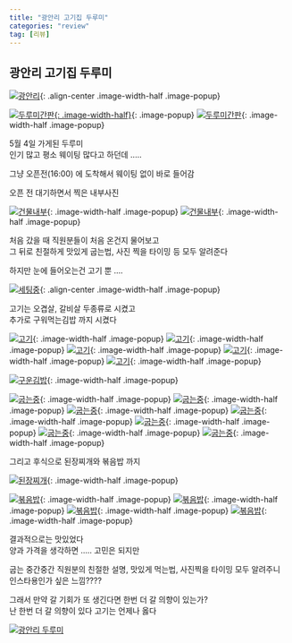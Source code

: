 ```yaml
---
title: "광안리 고기집 두루미"
categories: "review"
tag: [리뷰]
---
```



## 광안리 고기집 두루미

[![광안리](https://blogger.googleusercontent.com/img/b/R29vZ2xl/AVvXsEhk-sw96PO1-6Mb95nwBNTh-7BuTpo6DRWMrT41Cs1d8-PjMCI24IRsKPYIjCrXEaD6VgxlAHuf1bjVhx3IFyOh5VM4XRgzKmtpccTjJMXoXW7uZ7xYc4nJG56h6Z4fIHe5ofvk6rIEuUwQDsKruyML6a-FoHLakoQruY295Nex6tscWkchUgwCJilOiIc/s4032/00_%EA%B4%91%EC%95%88%EB%A6%AC.JPG)](https://blogger.googleusercontent.com/img/b/R29vZ2xl/AVvXsEhk-sw96PO1-6Mb95nwBNTh-7BuTpo6DRWMrT41Cs1d8-PjMCI24IRsKPYIjCrXEaD6VgxlAHuf1bjVhx3IFyOh5VM4XRgzKmtpccTjJMXoXW7uZ7xYc4nJG56h6Z4fIHe5ofvk6rIEuUwQDsKruyML6a-FoHLakoQruY295Nex6tscWkchUgwCJilOiIc/s4032/00_%EA%B4%91%EC%95%88%EB%A6%AC.JPG){: .align-center .image-width-half .image-popup}

[![두루미간판](https://blogger.googleusercontent.com/img/b/R29vZ2xl/AVvXsEgm9WLBNWHr1Mb-gzXpCTAr6ZqKgxwIMGabNJyoBtI95mjPpwZaAVGGxIwBIGMBV-g6WDMVLUXAodMcxPCpliZbIeG6mf_igAZFV9pQJYLS7P_0wFMJW3TLLkQbhfBEsQ5A6035MMikEhJBzCwnH-m89xjgTzHJrZDDdcMx_y-1lwHFtiYZ7BnAVZgVTgo/s4000/01_%EB%91%90%EB%A3%A8%EB%AF%B8%EA%B0%84%ED%8C%90.JPG){: .image-width-half}](https://blogger.googleusercontent.com/img/b/R29vZ2xl/AVvXsEgm9WLBNWHr1Mb-gzXpCTAr6ZqKgxwIMGabNJyoBtI95mjPpwZaAVGGxIwBIGMBV-g6WDMVLUXAodMcxPCpliZbIeG6mf_igAZFV9pQJYLS7P_0wFMJW3TLLkQbhfBEsQ5A6035MMikEhJBzCwnH-m89xjgTzHJrZDDdcMx_y-1lwHFtiYZ7BnAVZgVTgo/s4000/01_%EB%91%90%EB%A3%A8%EB%AF%B8%EA%B0%84%ED%8C%90.JPG){: .image-popup}
[![두루미간판](https://blogger.googleusercontent.com/img/b/R29vZ2xl/AVvXsEgfNe53GMSU2EmOhbKKRURnVx_MPeT2gOtC86Ph0_K0f27tN7HWeUTDO6VidbPPByrlNDWmJBI1xYW0rIX5e6j7iHCzYZT11nxAH2mztO7iL2DidP2enn2rlSqhZNierESd8TzOhrJSaPWtq7tX24ib4lrupnZpxyr6HiHdh1HE1707lf1hwpjVaQP1Ww0/s1400/02_%EB%91%90%EB%A3%A8%EB%AF%B8%EA%B0%84%ED%8C%90.JPG)](https://blogger.googleusercontent.com/img/b/R29vZ2xl/AVvXsEgfNe53GMSU2EmOhbKKRURnVx_MPeT2gOtC86Ph0_K0f27tN7HWeUTDO6VidbPPByrlNDWmJBI1xYW0rIX5e6j7iHCzYZT11nxAH2mztO7iL2DidP2enn2rlSqhZNierESd8TzOhrJSaPWtq7tX24ib4lrupnZpxyr6HiHdh1HE1707lf1hwpjVaQP1Ww0/s1400/02_%EB%91%90%EB%A3%A8%EB%AF%B8%EA%B0%84%ED%8C%90.JPG){: .image-width-half .image-popup}

5월 4일 가게된 두루미\
인기 많고 평소 웨이팅 많다고 하던데 .....

그냥 오픈전(16:00) 에 도착해서 웨이팅 없이 바로 들어감

오픈 전 대기하면서 찍은 내부사진

[![건물내부](https://blogger.googleusercontent.com/img/b/R29vZ2xl/AVvXsEiHH0q5BgBAFs3Uf_3cNjWf9K3RiXo-MqlhVkIWMCGB1_yiu4d_lN4uvoAy_Ys__p2c_bG3fgWDMOCZj9DpZoAVUR9BXDkisTcKohhx95NoCCXlyTDL9VDZbFjnfNDkYrpulM974Dr1RM42ycMY5V1WcEUdhw0tXGR92_ArxCon62XedlCuL5XnAstCwxk/s4000/03_%EA%B1%B4%EB%AC%BC%EB%82%B4%EB%B6%80.JPG)](https://blogger.googleusercontent.com/img/b/R29vZ2xl/AVvXsEiHH0q5BgBAFs3Uf_3cNjWf9K3RiXo-MqlhVkIWMCGB1_yiu4d_lN4uvoAy_Ys__p2c_bG3fgWDMOCZj9DpZoAVUR9BXDkisTcKohhx95NoCCXlyTDL9VDZbFjnfNDkYrpulM974Dr1RM42ycMY5V1WcEUdhw0tXGR92_ArxCon62XedlCuL5XnAstCwxk/s4000/03_%EA%B1%B4%EB%AC%BC%EB%82%B4%EB%B6%80.JPG){: .image-width-half .image-popup}
[![건물내부](https://blogger.googleusercontent.com/img/b/R29vZ2xl/AVvXsEibW57N0jRWPFlHbccIytWwOBgFLcXAQxERp7jvIoF8pQ-4ehNxo6KNbsvXX6LKzGIDDq4Z4vICakuNeewVSDpw2c_Jot09BVx6WDkUX1ButBIjK3bJErzymzoR7A9-TqVz1RQvH2tc_fz1IXAoa0vPMGFwy6nvPb2_fVNUP5MOw8ga0EX_M09U7pvprdU/s4000/04_%EA%B1%B4%EB%AC%BC%EB%82%B4%EB%B6%80.JPG)](https://blogger.googleusercontent.com/img/b/R29vZ2xl/AVvXsEibW57N0jRWPFlHbccIytWwOBgFLcXAQxERp7jvIoF8pQ-4ehNxo6KNbsvXX6LKzGIDDq4Z4vICakuNeewVSDpw2c_Jot09BVx6WDkUX1ButBIjK3bJErzymzoR7A9-TqVz1RQvH2tc_fz1IXAoa0vPMGFwy6nvPb2_fVNUP5MOw8ga0EX_M09U7pvprdU/s4000/04_%EA%B1%B4%EB%AC%BC%EB%82%B4%EB%B6%80.JPG){: .image-width-half .image-popup}

처음 갔을 때 직원분들이 처음 온건지 물어보고\
그 뒤로 친절하게 맛있게 굽는법, 사진 찍을 타이밍 등 모두 알려준다

하지만 눈에 들어오는건 고기 뿐 ....

[![세팅중](https://blogger.googleusercontent.com/img/b/R29vZ2xl/AVvXsEhOrDDSeGDH2l9CpCKJ3rz8odHIuLw9DK1oyBxLwukEqKOgomzZWyHPb4PTbLYfEQo7a6_wjT8W4hXek2_DG9TEqFtgGMXT8M55kDMNUMgnpMglnw1GfvcIewr-I0PsDsIZbGFq5FKvrREdhYps7rrsyKjRZpB4c4MpbfHvZmZXSVXg4F82eBz7-Cmm4is/s4032/05_%EC%84%B8%ED%8C%85.JPG)](https://blogger.googleusercontent.com/img/b/R29vZ2xl/AVvXsEhOrDDSeGDH2l9CpCKJ3rz8odHIuLw9DK1oyBxLwukEqKOgomzZWyHPb4PTbLYfEQo7a6_wjT8W4hXek2_DG9TEqFtgGMXT8M55kDMNUMgnpMglnw1GfvcIewr-I0PsDsIZbGFq5FKvrREdhYps7rrsyKjRZpB4c4MpbfHvZmZXSVXg4F82eBz7-Cmm4is/s4032/05_%EC%84%B8%ED%8C%85.JPG){: .align-center .image-width-half .image-popup}

고기는 오겹살, 갈비살 두종류로 시켰고\
추가로 구워먹는김밥 까지 시켰다

[![고기](https://blogger.googleusercontent.com/img/b/R29vZ2xl/AVvXsEiU5EhCmG99ldW3I6dlTT7oP3a1E6CxOBdK448cLeMQSxQtw_S2GDQ0Cs4uNRVBtREpbAQbQ-JBglYTMXX4LVN2NoRBXOoMvLhP54LB2T0NOK6NMEIOABs8RoM-wzVllkmA3EBulGSpM1aaKletwghRebXCMVIDne-BvMt4WC1C8atAQB7rhFoXiQrTmRc/s4032/%EA%B3%A0%EA%B8%B0%20(0).JPG)](https://blogger.googleusercontent.com/img/b/R29vZ2xl/AVvXsEiU5EhCmG99ldW3I6dlTT7oP3a1E6CxOBdK448cLeMQSxQtw_S2GDQ0Cs4uNRVBtREpbAQbQ-JBglYTMXX4LVN2NoRBXOoMvLhP54LB2T0NOK6NMEIOABs8RoM-wzVllkmA3EBulGSpM1aaKletwghRebXCMVIDne-BvMt4WC1C8atAQB7rhFoXiQrTmRc/s4032/%EA%B3%A0%EA%B8%B0%20(0).JPG){: .image-width-half .image-popup}
[![고기](https://blogger.googleusercontent.com/img/b/R29vZ2xl/AVvXsEhcMYNnhs1pIUaQyX0QTSZFqVvqB9B4VokH6rmRv0DTUFU9605_ol1Bx-1nUUpgZSmYN2J5LwB66ExbDuBhwha3KWor2NH7xIytTuEp76UQDaGMc1yhllsczycYGN6SH34b3irGg6ejHEeiCyhCcJEL9oFJWuJYHluk_cCgM1fCY28QSGL3h5DXOirF3Ik/s4032/%EA%B3%A0%EA%B8%B0%20(2).JPG)](https://blogger.googleusercontent.com/img/b/R29vZ2xl/AVvXsEhcMYNnhs1pIUaQyX0QTSZFqVvqB9B4VokH6rmRv0DTUFU9605_ol1Bx-1nUUpgZSmYN2J5LwB66ExbDuBhwha3KWor2NH7xIytTuEp76UQDaGMc1yhllsczycYGN6SH34b3irGg6ejHEeiCyhCcJEL9oFJWuJYHluk_cCgM1fCY28QSGL3h5DXOirF3Ik/s4032/%EA%B3%A0%EA%B8%B0%20(2).JPG){: .image-width-half .image-popup}
[![고기](https://blogger.googleusercontent.com/img/b/R29vZ2xl/AVvXsEgurX_yd-C_spar8MIHa1IMfQccsJx40Hes661gKc0ALsEJBreS440Roxzp1wNThoKPYzGzcYisAE6MotMsC8IC4a9qcG-FZw7Xqu7uiZosBnTkkV_Y4Vw51_u2HKRblI-rB_Lm59uIUfaOAVtalYXEKyYMVmqugEy4tlCrCoC7wPHHHaqH2SoRuFiHc7I/s1400/%EA%B3%A0%EA%B8%B0%20(3).JPG)](https://blogger.googleusercontent.com/img/b/R29vZ2xl/AVvXsEgurX_yd-C_spar8MIHa1IMfQccsJx40Hes661gKc0ALsEJBreS440Roxzp1wNThoKPYzGzcYisAE6MotMsC8IC4a9qcG-FZw7Xqu7uiZosBnTkkV_Y4Vw51_u2HKRblI-rB_Lm59uIUfaOAVtalYXEKyYMVmqugEy4tlCrCoC7wPHHHaqH2SoRuFiHc7I/s1400/%EA%B3%A0%EA%B8%B0%20(3).JPG){: .image-width-half .image-popup}
[![고기](https://blogger.googleusercontent.com/img/b/R29vZ2xl/AVvXsEjKNu5FQpidBlINW8o1a5BbWugVBVF0Xdl5ieOndzLw5yKtQlPJi_3hXYkcS_dlPKaOLC4F8XqMGhh0-bhUZhzYB_DJ1kD2W-cmQuab7EoqfJG4vD3pxRCycn1DyDLzrd4bcXk2RBF3EFPFE0aDy5yW7MOwUrdYLpeXdpdYC-D4G-LP-C5oc_aA2J5UchA/s2136/%EA%B3%A0%EA%B8%B0%20(4).JPG)](https://blogger.googleusercontent.com/img/b/R29vZ2xl/AVvXsEjKNu5FQpidBlINW8o1a5BbWugVBVF0Xdl5ieOndzLw5yKtQlPJi_3hXYkcS_dlPKaOLC4F8XqMGhh0-bhUZhzYB_DJ1kD2W-cmQuab7EoqfJG4vD3pxRCycn1DyDLzrd4bcXk2RBF3EFPFE0aDy5yW7MOwUrdYLpeXdpdYC-D4G-LP-C5oc_aA2J5UchA/s2136/%EA%B3%A0%EA%B8%B0%20(4).JPG){: .image-width-half .image-popup}
[![고기](https://blogger.googleusercontent.com/img/b/R29vZ2xl/AVvXsEgN0QIifKT8mY6Yxvy58qwWuIhKgbIeY1ocrbI_TnbPYq_5NjZ-vX0MDaYeFNIunbQp0HBzXoYEsHiQtB6Wywh8alJG7qBM6hLOm2YiR6yhXGVKiuInkFI6USHBdMojacNS_X7zj-96vPyhlNSo_okGlvAI7XNeebVEE5qWLKVZmbB49biMYsqp-0uts_0/s4000/%EA%B3%A0%EA%B8%B0%20(5).JPG)](https://blogger.googleusercontent.com/img/b/R29vZ2xl/AVvXsEgN0QIifKT8mY6Yxvy58qwWuIhKgbIeY1ocrbI_TnbPYq_5NjZ-vX0MDaYeFNIunbQp0HBzXoYEsHiQtB6Wywh8alJG7qBM6hLOm2YiR6yhXGVKiuInkFI6USHBdMojacNS_X7zj-96vPyhlNSo_okGlvAI7XNeebVEE5qWLKVZmbB49biMYsqp-0uts_0/s4000/%EA%B3%A0%EA%B8%B0%20(5).JPG){: .image-width-half .image-popup}

[![구운김밥](https://blogger.googleusercontent.com/img/b/R29vZ2xl/AVvXsEhVlAVQS2vB29IYeRsPC-HeTPIrGCkxSSTbF51euKnvTD0eYcB172S0p9OVRwLTC0T2xNNym8yZO_mkN6vIEJ6scpnHnYXGko4bjxdFdZIKJPDkNSqAFPUUMxEXXr927LLgyXYGeXi981r5SqbN8spcP2VPuL4VqpgSEE8TD-6qP6w6KiqxYEbhKRR-tTI/s2992/%EA%B5%AC%EC%9A%B4%EA%B9%80%EB%B0%A5.JPG)](https://blogger.googleusercontent.com/img/b/R29vZ2xl/AVvXsEhVlAVQS2vB29IYeRsPC-HeTPIrGCkxSSTbF51euKnvTD0eYcB172S0p9OVRwLTC0T2xNNym8yZO_mkN6vIEJ6scpnHnYXGko4bjxdFdZIKJPDkNSqAFPUUMxEXXr927LLgyXYGeXi981r5SqbN8spcP2VPuL4VqpgSEE8TD-6qP6w6KiqxYEbhKRR-tTI/s2992/%EA%B5%AC%EC%9A%B4%EA%B9%80%EB%B0%A5.JPG){: .image-width-half .image-popup}

[![굽는중](https://blogger.googleusercontent.com/img/b/R29vZ2xl/AVvXsEiQ-Eeu6r7No1n18IKINHWzmAn2b4jbACy_rUsluTjXyXe2tKt0s714ZQjnxRDyelEWTXZcIv9LuwHQ3RmheXwrJfdJZiEVRs25yBaXq9EQm0Qv_sl87fSEns5QcdAxzuxYV1MydCezBFSztR3Q8bul2KWFOC2ZoPKmg0WzjgX5_n6cfh83NSyBC9NN62w/s4000/%EA%B5%BD%EB%8A%94%EC%A4%91%20(0).JPG)](https://blogger.googleusercontent.com/img/b/R29vZ2xl/AVvXsEiQ-Eeu6r7No1n18IKINHWzmAn2b4jbACy_rUsluTjXyXe2tKt0s714ZQjnxRDyelEWTXZcIv9LuwHQ3RmheXwrJfdJZiEVRs25yBaXq9EQm0Qv_sl87fSEns5QcdAxzuxYV1MydCezBFSztR3Q8bul2KWFOC2ZoPKmg0WzjgX5_n6cfh83NSyBC9NN62w/s4000/%EA%B5%BD%EB%8A%94%EC%A4%91%20(0).JPG){: .image-width-half .image-popup}
[![굽는중](https://blogger.googleusercontent.com/img/b/R29vZ2xl/AVvXsEi3f3Qcksusxbf9utsTky9gRdC0MGRuv1hnoRtVQlu8Lu_lwIybUP1qTSJTquP9dXaPdHk4CHDeHnOpywoVn0XVWR3oiD1NEHS35Avbof5puxnZmePeVhLThVFF4yYhmlJWGua9BnldMvJlZiap9Lgwc0M6ii6gUieySJt4yqtdMjWHqG5Rr306PdrQGFc/s1422/%EA%B5%BD%EB%8A%94%EC%A4%91%20(2).JPG)](https://blogger.googleusercontent.com/img/b/R29vZ2xl/AVvXsEi3f3Qcksusxbf9utsTky9gRdC0MGRuv1hnoRtVQlu8Lu_lwIybUP1qTSJTquP9dXaPdHk4CHDeHnOpywoVn0XVWR3oiD1NEHS35Avbof5puxnZmePeVhLThVFF4yYhmlJWGua9BnldMvJlZiap9Lgwc0M6ii6gUieySJt4yqtdMjWHqG5Rr306PdrQGFc/s1422/%EA%B5%BD%EB%8A%94%EC%A4%91%20(2).JPG){: .image-width-half .image-popup}
[![굽는중](https://blogger.googleusercontent.com/img/b/R29vZ2xl/AVvXsEgi3qFybrQdZel8Jlllrb9Wt1qeeXgnLqX_l0dQt5fB0CUsioB7_uLNHfN3c8eIKEx4yqIXIUHThMDojh-kg-DL3luTmWRl6klTenfGeWzAT4MCYb_WVkhafCzmc5bqDix0F7FU-DC53jiUkIW1567ZS7LCXyHEEU4aRMajXiqHitc3WyPCGdNhFhjaA64/s1482/%EA%B5%BD%EB%8A%94%EC%A4%91%20(3).JPG)](https://blogger.googleusercontent.com/img/b/R29vZ2xl/AVvXsEgi3qFybrQdZel8Jlllrb9Wt1qeeXgnLqX_l0dQt5fB0CUsioB7_uLNHfN3c8eIKEx4yqIXIUHThMDojh-kg-DL3luTmWRl6klTenfGeWzAT4MCYb_WVkhafCzmc5bqDix0F7FU-DC53jiUkIW1567ZS7LCXyHEEU4aRMajXiqHitc3WyPCGdNhFhjaA64/s1482/%EA%B5%BD%EB%8A%94%EC%A4%91%20(3).JPG){: .image-width-half .image-popup}
[![굽는중](https://blogger.googleusercontent.com/img/b/R29vZ2xl/AVvXsEghpT5diTZwoPS8C-BodJWJXvly1K0wn55oBOPc1IEeXvGLI4_hwxrP8oPPB50uQD-F8OpnWefRtelLuW2Ej5IrrrI9tSe9A35yKylhWsKltjDMEpBgaDFR80HHPzMi86aB4RyXSRBrkAyEp6haLWpyGRtIyAezE76_aHxqxHgEgKg-guCuLt23GfoRyu0/s1365/%EA%B5%BD%EB%8A%94%EC%A4%91%20(4).JPG)](https://blogger.googleusercontent.com/img/b/R29vZ2xl/AVvXsEghpT5diTZwoPS8C-BodJWJXvly1K0wn55oBOPc1IEeXvGLI4_hwxrP8oPPB50uQD-F8OpnWefRtelLuW2Ej5IrrrI9tSe9A35yKylhWsKltjDMEpBgaDFR80HHPzMi86aB4RyXSRBrkAyEp6haLWpyGRtIyAezE76_aHxqxHgEgKg-guCuLt23GfoRyu0/s1365/%EA%B5%BD%EB%8A%94%EC%A4%91%20(4).JPG){: .image-width-half .image-popup}
[![굽는중](https://blogger.googleusercontent.com/img/b/R29vZ2xl/AVvXsEgF2CLLtSwuXsIzoBjFA8cNaVFV2AIQiNCJglYmmp03dFSvWEkA93RPImehBUrF1KM_OW54xQxiTzJen4Zip3akR_RWn1mS48X9YDjaaYlS7ZkXPqpUtBrRgpZ7MQJ5i6Y7yWlth8tkxBREa-IqRyT0zl_64Qp_qRXke1yXMIYP50Sq8mFAnRJsFkE0po0/s1496/%EA%B5%BD%EB%8A%94%EC%A4%91%20(5).JPG)](https://blogger.googleusercontent.com/img/b/R29vZ2xl/AVvXsEgF2CLLtSwuXsIzoBjFA8cNaVFV2AIQiNCJglYmmp03dFSvWEkA93RPImehBUrF1KM_OW54xQxiTzJen4Zip3akR_RWn1mS48X9YDjaaYlS7ZkXPqpUtBrRgpZ7MQJ5i6Y7yWlth8tkxBREa-IqRyT0zl_64Qp_qRXke1yXMIYP50Sq8mFAnRJsFkE0po0/s1496/%EA%B5%BD%EB%8A%94%EC%A4%91%20(5).JPG){: .image-width-half .image-popup}
[![굽는중](https://blogger.googleusercontent.com/img/b/R29vZ2xl/AVvXsEiNxejmiZMBlLJgjsqPZgRSuCtJ5g7ThoQTSOmVGZA6i1e8qh4jQsUcx-t_6iOc9EwHRB89HLNPF3rhLp4sK8JwOa8YgN3XFu-6zBKTdRHsgh67wFukIMxNzeAV-4i7MKMZyEX8CufvIKNucKNkKtOOgD2ojk1YdCQxDRfzxWaKFJFf6yo-gNO1OKlH1xk/s2890/%EA%B5%BD%EB%8A%94%EC%A4%91%20(6).JPG)](https://blogger.googleusercontent.com/img/b/R29vZ2xl/AVvXsEiNxejmiZMBlLJgjsqPZgRSuCtJ5g7ThoQTSOmVGZA6i1e8qh4jQsUcx-t_6iOc9EwHRB89HLNPF3rhLp4sK8JwOa8YgN3XFu-6zBKTdRHsgh67wFukIMxNzeAV-4i7MKMZyEX8CufvIKNucKNkKtOOgD2ojk1YdCQxDRfzxWaKFJFf6yo-gNO1OKlH1xk/s2890/%EA%B5%BD%EB%8A%94%EC%A4%91%20(6).JPG){: .image-width-half .image-popup}
[![굽는중](https://blogger.googleusercontent.com/img/b/R29vZ2xl/AVvXsEh0eXgvdRSxJmSfjgJQ3Qwt_BukcMcp3wiodv9wD3pawKHv8F46_Iv78BM0bRIXfuQrciB70XYHyGTy8YxSELl8qfYhDoxZ48U8jZrVO9ogCtJrnOPT1yHnSO_iTmY4SZSC3X9XcTuajIrlcVLKaJI1rlxcm0V70Ly7dDfqKHxJt46-bAMMP_mJnBdluTM/s1400/%EA%B5%BD%EB%8A%94%EC%A4%91%20(9).JPG)](https://blogger.googleusercontent.com/img/b/R29vZ2xl/AVvXsEh0eXgvdRSxJmSfjgJQ3Qwt_BukcMcp3wiodv9wD3pawKHv8F46_Iv78BM0bRIXfuQrciB70XYHyGTy8YxSELl8qfYhDoxZ48U8jZrVO9ogCtJrnOPT1yHnSO_iTmY4SZSC3X9XcTuajIrlcVLKaJI1rlxcm0V70Ly7dDfqKHxJt46-bAMMP_mJnBdluTM/s1400/%EA%B5%BD%EB%8A%94%EC%A4%91%20(9).JPG){: .image-width-half .image-popup}

그리고 후식으로 된장찌개와 볶음밥 까지

[![된장찌개](https://blogger.googleusercontent.com/img/b/R29vZ2xl/AVvXsEjYncwkvV4DF-TYT9s4MEWKpVGVkA542K0qu5Rqzb7hh_JHsYLo4IMXK-NoSqeovH3adFVReZCLNOUP8I0ypOPEGCQ7RYTO7YRYZwLThJmEpHHWzSEseRLj5K7pOB3AMZknYHuyKZwQK66RTGBDZzFfHAxte-vzwVO4UASiw7GhNMfY_nmQtPAOrDFuIUA/s1496/%EB%90%9C%EC%9E%A5%EC%B0%8C%EA%B0%9C.JPG)](https://blogger.googleusercontent.com/img/b/R29vZ2xl/AVvXsEjYncwkvV4DF-TYT9s4MEWKpVGVkA542K0qu5Rqzb7hh_JHsYLo4IMXK-NoSqeovH3adFVReZCLNOUP8I0ypOPEGCQ7RYTO7YRYZwLThJmEpHHWzSEseRLj5K7pOB3AMZknYHuyKZwQK66RTGBDZzFfHAxte-vzwVO4UASiw7GhNMfY_nmQtPAOrDFuIUA/s1496/%EB%90%9C%EC%9E%A5%EC%B0%8C%EA%B0%9C.JPG){: .image-width-half .image-popup}

[![볶음밥](https://blogger.googleusercontent.com/img/b/R29vZ2xl/AVvXsEiflmuL5b2GjVY9FHFPhig-Shx64NKY__ra5ZpW0QrPXCK3frOGwB3JJ8usVXGLtQoGPzWKXipLkNqbcWA187YmEKPOwKvpA1iFBdIxaJBqNr-B4k5rzqSy5vge63APDorI4V-oum1K51n008ld6BmV1wX-E_G7MU2ivy8JoKM8hYCdNNyU10yMMkiceuI/s1421/%EB%B3%B6%EC%9D%8C%EB%B0%A5%20(0).JPG)](https://blogger.googleusercontent.com/img/b/R29vZ2xl/AVvXsEiflmuL5b2GjVY9FHFPhig-Shx64NKY__ra5ZpW0QrPXCK3frOGwB3JJ8usVXGLtQoGPzWKXipLkNqbcWA187YmEKPOwKvpA1iFBdIxaJBqNr-B4k5rzqSy5vge63APDorI4V-oum1K51n008ld6BmV1wX-E_G7MU2ivy8JoKM8hYCdNNyU10yMMkiceuI/s1421/%EB%B3%B6%EC%9D%8C%EB%B0%A5%20(0).JPG){: .image-width-half .image-popup}
[![볶음밥](https://blogger.googleusercontent.com/img/b/R29vZ2xl/AVvXsEjLssZG_qFnyZ8k0vMKcKIKtvmKYJO5FqtS8oe5UtUQTv8xAV7fgbik3TwcJp1myrZiunvR2GpJUOk7zNQgUo9s_gu_L2NF7Gh_rENv_TyfN_ykZRs08xMZ82dBOcef1jmxk6o2KcOo0V33EjcahsLepZyBOaKyccBndyPJnDV56DJZstbKXis5_l8zoes/s1400/%EB%B3%B6%EC%9D%8C%EB%B0%A5%20(2).JPG)](https://blogger.googleusercontent.com/img/b/R29vZ2xl/AVvXsEjLssZG_qFnyZ8k0vMKcKIKtvmKYJO5FqtS8oe5UtUQTv8xAV7fgbik3TwcJp1myrZiunvR2GpJUOk7zNQgUo9s_gu_L2NF7Gh_rENv_TyfN_ykZRs08xMZ82dBOcef1jmxk6o2KcOo0V33EjcahsLepZyBOaKyccBndyPJnDV56DJZstbKXis5_l8zoes/s1400/%EB%B3%B6%EC%9D%8C%EB%B0%A5%20(2).JPG){: .image-width-half .image-popup}
[![볶음밥](https://blogger.googleusercontent.com/img/b/R29vZ2xl/AVvXsEjWqmiBt3lcAQbD9SKKISwGiC4ePrz-B059gE_BJ1w0hW0nQ9o0RDLWh-EImwo2TxQPBYDTVNcHTSp4aCsPHha8ccFt6mINnF4KvNZVaKlIXdR5bIK4UO8UFbI3FB24RjQ-HRAENRq0i1KuV347mAYJj2vG53W6ieMxqhclNz5p0fV1d8egVhZB-ddKd0U/s4032/%EB%B3%B6%EC%9D%8C%EB%B0%A5%20(3).JPG)](https://blogger.googleusercontent.com/img/b/R29vZ2xl/AVvXsEjWqmiBt3lcAQbD9SKKISwGiC4ePrz-B059gE_BJ1w0hW0nQ9o0RDLWh-EImwo2TxQPBYDTVNcHTSp4aCsPHha8ccFt6mINnF4KvNZVaKlIXdR5bIK4UO8UFbI3FB24RjQ-HRAENRq0i1KuV347mAYJj2vG53W6ieMxqhclNz5p0fV1d8egVhZB-ddKd0U/s4032/%EB%B3%B6%EC%9D%8C%EB%B0%A5%20(3).JPG){: .image-width-half .image-popup}
[![볶음밥](https://blogger.googleusercontent.com/img/b/R29vZ2xl/AVvXsEgT72bw6rSkenyCeKf45JEYtbC_8_rshk_dT5fwxAzBF6EQnUisXqcxsdflYGlard5khgoyvILpv12yksDBdFAcrgVAefsZeyNAGH0NGfTKZo7ey9-ITY_uoMUR-Jm1m-MujkvirxR88rIpqJTL12QI893MfgFfF7hGjD3ArjLLPtJ41O6axNlOq72KHiM/s4032/%EB%B3%B6%EC%9D%8C%EB%B0%A5%20(4).JPG)](https://blogger.googleusercontent.com/img/b/R29vZ2xl/AVvXsEgT72bw6rSkenyCeKf45JEYtbC_8_rshk_dT5fwxAzBF6EQnUisXqcxsdflYGlard5khgoyvILpv12yksDBdFAcrgVAefsZeyNAGH0NGfTKZo7ey9-ITY_uoMUR-Jm1m-MujkvirxR88rIpqJTL12QI893MfgFfF7hGjD3ArjLLPtJ41O6axNlOq72KHiM/s4032/%EB%B3%B6%EC%9D%8C%EB%B0%A5%20(4).JPG){: .image-width-half .image-popup}

결과적으로는 맛있었다\
양과 가격을 생각하면 ..... 고민은 되지만

굽는 중간중간 직원분의 친절한 설명, 맛있게 먹는법, 사진찍을 타이밍 모두 알려주니\
인스타용인가 싶은 느낌????

그래서 만약 갈 기회가 또 생긴다면 한번 더 갈 의향이 있는가?\
난 한번 더 갈 의향이 있다 고기는 언제나 옳다

[![광안리 두루미](https://blogger.googleusercontent.com/img/b/R29vZ2xl/AVvXsEj0Tyl1FZ-gNjg8lUBndHNxNMOdVbPBy6_kudSSAfkaLUiRKTFqnzhcJxqU3Q8AJROAOJBtXoX652catPz3tMG3o7vwN33K5NGcO6OdcbjVV8TwQL-VvJ7wACvE02QgTrMHNFVeVDyiQgeH-HxOqR1DIpflSlHof3xdISkbtFs5J7HwK6pGodSsMbw5A_8/s786/%EA%B4%91%EC%95%88%EB%A6%AC%20%EB%91%90%EB%A3%A8%EB%AF%B8.jpg)](https://map.naver.com/p/entry/place/1986862912?c=15.76,0,0,0,dh)

